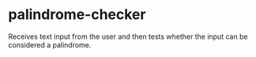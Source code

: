 # palindrome-checker
Receives text input from the user and then tests whether the input can be considered a palindrome.
